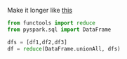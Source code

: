 Make it longer like [this](https://walkenho.github.io/merging-multiple-dataframes-in-pyspark/) 
```python
from functools import reduce
from pyspark.sql import DataFrame

dfs = [df1,df2,df3]
df = reduce(DataFrame.unionAll, dfs)
```